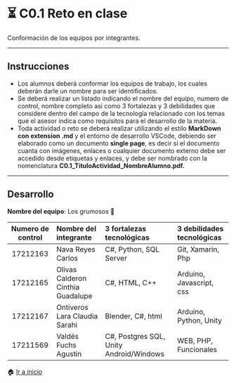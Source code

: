 # :hourglass_flowing_sand: C0.1 Reto en clase

Conformación de los equipos por integrantes.
___

## Instrucciones

- Los alumnos deberá conformar los equipos de trabajo, los cuales deberán darle un nombre para ser identificados.
- Se deberá realizar un listado indicando el nombre del equipo, numero de control, nombre completo asi como 3 fortalezas y 3 debilidades que considere dentro del campo de la tecnología relacionado con los temas que el asesor indica como requisitos para el desarrollo de la materia.
- Toda actividad o reto se deberá realizar utilizando el estilo **MarkDown con extension .md** y el entorno de desarrollo VSCode, debiendo ser elaborado como un documento **single page**, es decir si el documento cuanta con imágenes, enlaces o cualquier documento externo debe ser accedido desde etiquetas y enlaces, y debe ser nombrado con la nomenclatura **C0.1_TituloActividad_NombreAlumno.pdf.**
***
## Desarrollo

**Nombre del equipo**: Los grumosos :bear:

Numero de control | Nombre del integrante | 3 fortalezas tecnológicas | 3 debilidades tecnológicas
:-: | :-- | :-- |:--
17212163 | Nava Reyes Carlos | C#, Python, SQL Server |  Git, Xamarin, Php
17212165 | Olivas Calderon Cinthia Guadalupe  | C#, HTML, C++ | Arduino, Javascript, css  
17212167 | Ontiveros Lara Claudia Sarahi  | Blender, C#, html | Arduino, Python, Unity
| 17211569 | Valdés Fuchs Agustín |  C#, Postgres SQL, Unity Android/Windows | WEB, PHP, Funcionales |

:house: [Ir a inicio](../../../README.md)
